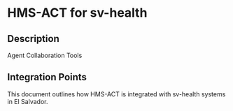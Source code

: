 # HMS-ACT for sv-health

## Description

Agent Collaboration Tools

## Integration Points

This document outlines how HMS-ACT is integrated with sv-health systems in El Salvador.
